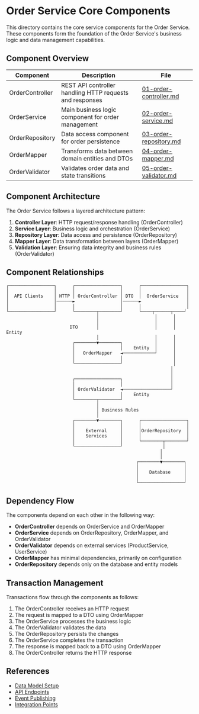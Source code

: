 # Order Service Core Components

This directory contains the core service components for the Order Service. These components form the foundation of the Order Service's business logic and data management capabilities.

## Component Overview

| Component       | Description                                              | File                                               |
| --------------- | -------------------------------------------------------- | -------------------------------------------------- |
| OrderController | REST API controller handling HTTP requests and responses | [01-order-controller.md](./01-order-controller.md) |
| OrderService    | Main business logic component for order management       | [02-order-service.md](./02-order-service.md)       |
| OrderRepository | Data access component for order persistence              | [03-order-repository.md](./03-order-repository.md) |
| OrderMapper     | Transforms data between domain entities and DTOs         | [04-order-mapper.md](./04-order-mapper.md)         |
| OrderValidator  | Validates order data and state transitions               | [05-order-validator.md](./05-order-validator.md)   |

## Component Architecture

The Order Service follows a layered architecture pattern:

1. **Controller Layer**: HTTP request/response handling (OrderController)
2. **Service Layer**: Business logic and orchestration (OrderService)
3. **Repository Layer**: Data access and persistence (OrderRepository)
4. **Mapper Layer**: Data transformation between layers (OrderMapper)
5. **Validation Layer**: Ensuring data integrity and business rules (OrderValidator)

## Component Relationships

```
┌─────────────────┐      ┌─────────────────┐      ┌─────────────────┐
│                 │      │                 │      │                 │
│  API Clients    │ HTTP │ OrderController │ DTO  │  OrderService   │
│                 │──────►                 │──────►                 │
│                 │      │                 │      │                 │
└─────────────────┘      └────────┬────────┘      └────┬──────┬────┘
                                  │                     │      │
                                  │                     │      │
                        DTO       │                     │      │ Entity
                                  │                     │      │
                         ┌────────▼────────┐            │      │
                         │                 │    Entity  │      │
                         │   OrderMapper   ◄────────────┘      │
                         │                 │                   │
                         └─────────────────┘                   │
                                                              │
                                                              │
                         ┌─────────────────┐                  │
                         │                 │                  │
                         │ OrderValidator  ◄──────────────────┘
                         │                 │    Entity
                         └────────┬────────┘
                                  │
                                  │ Business Rules
                                  │
                         ┌────────▼────────┐      ┌─────────────────┐
                         │                 │      │                 │
                         │    External     │      │OrderRepository  │
                         │    Services     │      │                 │
                         │                 │      └────────┬────────┘
                         └─────────────────┘               │
                                                          │
                                                          │
                                                 ┌────────▼────────┐
                                                 │                 │
                                                 │    Database     │
                                                 │                 │
                                                 └─────────────────┘
```

## Dependency Flow

The components depend on each other in the following way:

- **OrderController** depends on OrderService and OrderMapper
- **OrderService** depends on OrderRepository, OrderMapper, and OrderValidator
- **OrderValidator** depends on external services (ProductService, UserService)
- **OrderMapper** has minimal dependencies, primarily on configuration
- **OrderRepository** depends only on the database and entity models

## Transaction Management

Transactions flow through the components as follows:

1. The OrderController receives an HTTP request
2. The request is mapped to a DTO using OrderMapper
3. The OrderService processes the business logic
4. The OrderValidator validates the data
5. The OrderRepository persists the changes
6. The OrderService completes the transaction
7. The response is mapped back to a DTO using OrderMapper
8. The OrderController returns the HTTP response

## References

- [Data Model Setup](../02-data-model-setup/00-data-model-index.md)
- [API Endpoints](../04-api-endpoints/00-api-index.md)
- [Event Publishing](../05-event-publishing/00-event-publishing-index.md)
- [Integration Points](../06-integration-points/00-integration-points-index.md)
